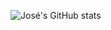 ![José's GitHub stats](https://github-readme-stats.vercel.app/api?username=josepatobr&show_icons=true&theme=radical)



